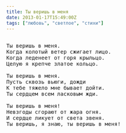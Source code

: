 ```yaml
---
title: Ты веришь в меня
date: 2013-01-17T15:49:00Z
tags: ["любовь", "светлое", "стихи"]
---
```


<pre>

Ты веришь в меня.
Когда колотый ветер сжигает лицо.
Когда леденеет от горя крыльцо.
Целую я крепче златое кольцо.

Ты веришь в меня.
Пусть сквозь вьюги, дожди
К тебе тяжело мне бывает дойти.
Ты сердцем всем ласковым жди.

Ты веришь в меня!
Невзгоды сгорают от жара огня.
И сердце ликует от света звеня.
Ты веришь, я знаю, ты веришь в меня!

</pre>